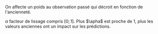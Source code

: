On affecte un poids au observation passé qui décroit en fonction de l'ancienneté.

$\alpha$ facteur de lissage compris $[0;1]$. Plus $\apha$ est proche de 1, plus les valeurs anciennes ont un impact sur les prédictions.